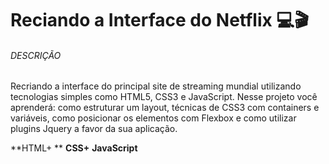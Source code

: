 # Reciando a Interface do Netflix :computer::clapper:





###### DESCRIÇÃO

Recriando a interface do principal site de streaming mundial utilizando tecnologias simples como HTML5, CSS3 e JavaScript. Nesse projeto você aprenderá: como estruturar um layout, técnicas de CSS3 com containers e variáveis, como posicionar os elementos com Flexbox e como utilizar plugins Jquery a favor da sua aplicação.

**HTML+ ** **CSS+** **JavaScript**

